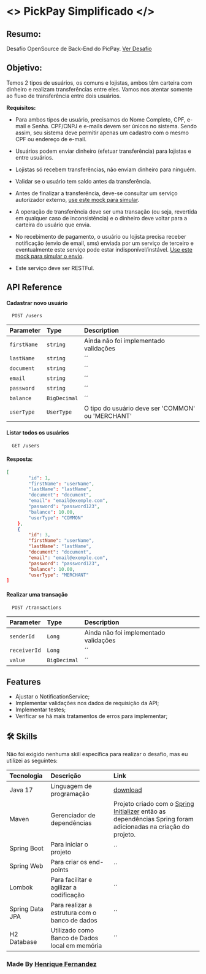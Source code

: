 
# <> PickPay Simplificado </>

## Resumo:

Desafio OpenSource de Back-End do PicPay. [Ver Desafio](https://github.com/PicPay/picpay-desafio-backend?tab=readme-ov-file)

## Objetivo:

Temos 2 tipos de usuários, os comuns e lojistas, ambos têm carteira com dinheiro e realizam transferências entre eles. Vamos nos atentar somente ao fluxo de transferência entre dois usuários.

**Requisitos:**

- Para ambos tipos de usuário, precisamos do Nome Completo, CPF, e-mail e Senha. CPF/CNPJ e e-mails devem ser únicos no sistema. Sendo assim, seu sistema deve permitir apenas um cadastro com o mesmo CPF ou endereço de e-mail.

- Usuários podem enviar dinheiro (efetuar transferência) para lojistas e entre usuários.

- Lojistas só recebem transferências, não enviam dinheiro para ninguém.

- Validar se o usuário tem saldo antes da transferência.

- Antes de finalizar a transferência, deve-se consultar um serviço autorizador externo, [use este mock para simular](https://run.mocky.io/v3/5794d450-d2e2-4412-8131-73d0293ac1cc).

- A operação de transferência deve ser uma transação (ou seja, revertida em qualquer caso de inconsistência) e o dinheiro deve voltar para a carteira do usuário que envia.

- No recebimento de pagamento, o usuário ou lojista precisa receber notificação (envio de email, sms) enviada por um serviço de terceiro e eventualmente este serviço pode estar indisponível/instável. [Use este mock para simular o envio](https://run.mocky.io/v3/54dc2cf1-3add-45b5-b5a9-6bf7e7f1f4a6).

- Este serviço deve ser RESTFul.


## API Reference

#### Cadastrar novo usuário

```http
  POST /users
```

| Parameter | Type     | Description                |
| :-------- | :------- | :------------------------- |
| `firstName` | `string` | Ainda não foi implementado validações |
| `lastName` | `string` | ´´ |
| `document` | `string` | ´´ |
| `email` | `string` | ´´ |
| `password` | `string` | ´´ |
| `balance` | `BigDecimal` | ´´ |
| `userType` | `UserType` | O tipo do usuário deve ser 'COMMON' ou 'MERCHANT' |

#### Listar todos os usuários

```http
  GET /users
```
#### Resposta:

```json
[
		"id": 1,
		"firstName": "userName",
		"lastName": "lastName",
		"document": "document",
		"email": "email@exemple.com",
		"password": "password123",
		"balance": 10.00,
		"userType": "COMMON"
	},
	{
		"id": 3,
		"firstName": "userName",
		"lastName": "lastName",
		"document": "document",
		"email": "email@exemple.com",
		"password": "password123",
		"balance": 10.00,
		"userType": "MERCHANT"
]
```

#### Realizar uma transação

```http
  POST /transactions
```
| Parameter | Type     | Description                |
| :-------- | :------- | :------------------------- |
| `senderId` | `Long` | Ainda não foi implementado validações |
| `receiverId` | `Long` | ´´ |
| `value` | `BigDecimal` | ´´ |

## Features

- Ajustar o NotificationService;
- Implementar validações nos dados de requisição da API;
- Implementar testes;
- Verificar se há mais tratamentos de erros para implementar;


## 🛠 Skills
Não foi exigido nenhuma skill específica para realizar o desafio, mas eu utilizei as seguintes:

| Tecnologia | Descrição     | Link                |
| :-------- | :------- | :------------------------- |
| Java 17 | Linguagem de programação  | [download](https://www.oracle.com/br/java/technologies/downloads/#java17) |
| Maven | Gerenciador de dependências | Projeto criado com o [Spring Initializer](https://start.spring.io/) então as dependências Spring foram adicionadas na criação do projeto. |
| Spring Boot | Para iniciar o projeto | ´´ |
| Spring Web | Para criar os end-points | ´´ |
| Lombok | Para facilitar e agilizar a codificação | ´´ |
| Spring Data JPA | Para realizar a estrutura com o banco de dados | ´´ |
| H2 Database | Utilizado como Banco de Dados local em memória | ´´ |


### **Made By** [Henrique Fernandez](https://github.com/RickFernandez)
